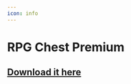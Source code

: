 ```yaml
---
icon: info
---
```


# RPG Chest Premium

## [Download it here](https://www.spigotmc.org/resources/rpg-chest-premium-1-12-2-1-16-x-now-free.71939/update?update=324772)